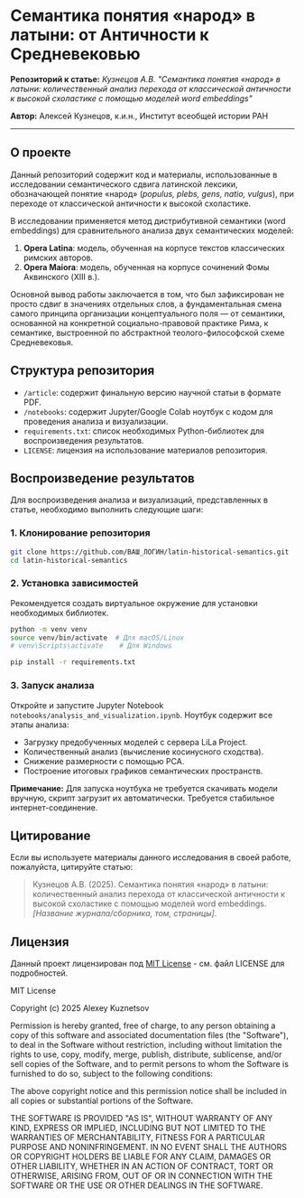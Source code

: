 # Семантика понятия «народ» в латыни: от Античности к Средневековью

**Репозиторий к статье:** *Кузнецов А.В. "Семантика понятия «народ» в латыни: количественный анализ перехода от классической античности к высокой схоластике с помощью моделей word embeddings"*

**Автор:** Алексей Кузнецов, к.и.н., Институт всеобщей истории РАН


---

## О проекте

Данный репозиторий содержит код и материалы, использованные в исследовании семантического сдвига латинской лексики, обозначающей понятие «народ» (*populus, plebs, gens, natio, vulgus*), при переходе от классической античности к высокой схоластике.

В исследовании применяется метод дистрибутивной семантики (word embeddings) для сравнительного анализа двух семантических моделей:

1.  **Opera Latina**: модель, обученная на корпусе текстов классических римских авторов.
2.  **Opera Maiora**: модель, обученная на корпусе сочинений Фомы Аквинского (XIII в.).

Основной вывод работы заключается в том, что был зафиксирован не просто сдвиг в значениях отдельных слов, а фундаментальная смена самого принципа организации концептуального поля — от семантики, основанной на конкретной социально-правовой практике Рима, к семантике, выстроенной по абстрактной теолого-философской схеме Средневековья.

## Структура репозитория

-   `/article`: содержит финальную версию научной статьи в формате PDF.
-   `/notebooks`: содержит Jupyter/Google Colab ноутбук с кодом для проведения анализа и визуализации.
-   `requirements.txt`: список необходимых Python-библиотек для воспроизведения результатов.
-   `LICENSE`: лицензия на использование материалов репозитория.

## Воспроизведение результатов

Для воспроизведения анализа и визуализаций, представленных в статье, необходимо выполнить следующие шаги:

### 1. Клонирование репозитория

```bash
git clone https://github.com/ВАШ_ЛОГИН/latin-historical-semantics.git
cd latin-historical-semantics
```

### 2. Установка зависимостей

Рекомендуется создать виртуальное окружение для установки необходимых библиотек.

```bash
python -m venv venv
source venv/bin/activate  # Для macOS/Linux
# venv\Scripts\activate    # Для Windows

pip install -r requirements.txt
```

### 3. Запуск анализа

Откройте и запустите Jupyter Notebook `notebooks/analysis_and_visualization.ipynb`. Ноутбук содержит все этапы анализа:
- Загрузку предобученных моделей с сервера LiLa Project.
- Количественный анализ (вычисление косинусного сходства).
- Снижение размерности с помощью PCA.
- Построение итоговых графиков семантических пространств.

**Примечание:** Для запуска ноутбука не требуется скачивать модели вручную, скрипт загрузит их автоматически. Требуется стабильное интернет-соединение.

## Цитирование

Если вы используете материалы данного исследования в своей работе, пожалуйста, цитируйте статью:

> Кузнецов А.В. (2025). Семантика понятия «народ» в латыни: количественный анализ перехода от классической античности к высокой схоластике с помощью моделей word embeddings. *[Название журнала/сборника, том, страницы]*.

## Лицензия

Данный проект лицензирован под [MIT License](LICENSE) - см. файл LICENSE для подробностей.

MIT License

Copyright (c) 2025 Alexey Kuznetsov

Permission is hereby granted, free of charge, to any person obtaining a copy
of this software and associated documentation files (the "Software"), to deal
in the Software without restriction, including without limitation the rights
to use, copy, modify, merge, publish, distribute, sublicense, and/or sell
copies of the Software, and to permit persons to whom the Software is
furnished to do so, subject to the following conditions:

The above copyright notice and this permission notice shall be included in all
copies or substantial portions of the Software.

THE SOFTWARE IS PROVIDED "AS IS", WITHOUT WARRANTY OF ANY KIND, EXPRESS OR
IMPLIED, INCLUDING BUT NOT LIMITED TO THE WARRANTIES OF MERCHANTABILITY,
FITNESS FOR A PARTICULAR PURPOSE AND NONINFRINGEMENT. IN NO EVENT SHALL THE
AUTHORS OR COPYRIGHT HOLDERS BE LIABLE FOR ANY CLAIM, DAMAGES OR OTHER
LIABILITY, WHETHER IN AN ACTION OF CONTRACT, TORT OR OTHERWISE, ARISING FROM,
OUT OF OR IN CONNECTION WITH THE SOFTWARE OR THE USE OR OTHER DEALINGS IN THE
SOFTWARE.